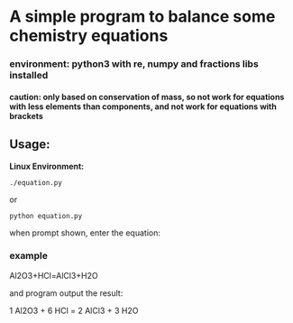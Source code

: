 # A simple program to balance some chemistry equations
### environment: python3 with re, numpy and fractions libs installed
#### caution: only based on conservation of mass, so not work for equations with less elements than components, and not work for equations with brackets
## Usage:
**Linux Environment:**
```
./equation.py
```
or
```
python equation.py
```
when prompt shown, enter the equation:
### example
Al2O3+HCl=AlCl3+H2O

and program output the result:

1 Al2O3 + 6 HCl = 2 AlCl3 + 3 H2O

